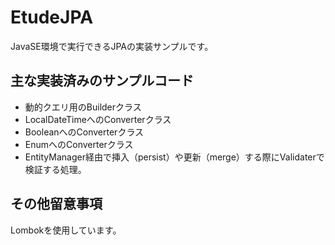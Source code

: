 # EtudeJPA
JavaSE環境で実行できるJPAの実装サンプルです。

## 主な実装済みのサンプルコード
- 動的クエリ用のBuilderクラス
- LocalDateTimeへのConverterクラス
- BooleanへのConverterクラス
- EnumへのConverterクラス
- EntityManager経由で挿入（persist）や更新（merge）する際にValidaterで検証する処理。

## その他留意事項
Lombokを使用しています。
